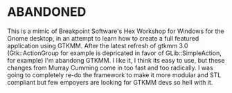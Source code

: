 ABANDONED
=========
This is a mimic of Breakpoint Software's Hex Workshop for Windows for the Gnome desktop, in an attempt to learn how to create a full featured application using GTKMM. After the latest refresh of gtkmm 3.0 (Gtk::ActionGroup for example is depricated in favor of  GLib::SimpleAction, for example) I'm abandong GTKMM. I like it, I think its easy to use, but these changes from Murray Cumming come in too fast and too radically. I was going to completely re-do the framework to make it more modular and STL compliant but few empoyers are looking for GTKMM devs so hell with it.
